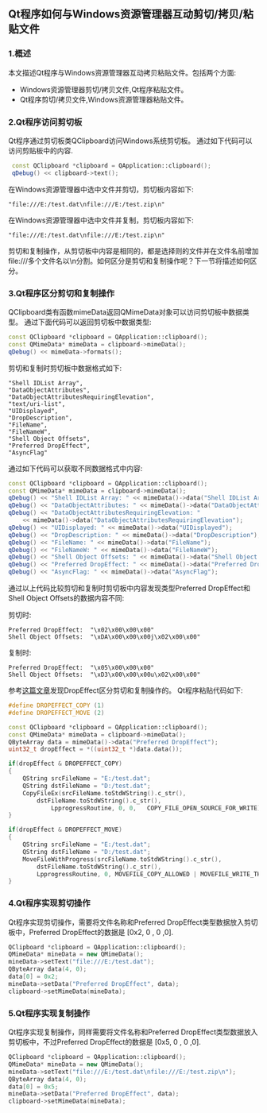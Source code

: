 ## Qt程序如何与Windows资源管理器互动剪切/拷贝/粘贴文件
### 1.概述
本文描述Qt程序与Windows资源管理器互动拷贝粘贴文件。包括两个方面:
* Windows资源管理器剪切/拷贝文件,Qt程序粘贴文件。
* Qt程序剪切/拷贝文件,Windows资源管理器粘贴文件。

### 2.Qt程序访问剪切板 
Qt程序通过剪切板类QClipboard访问Windows系统剪切板。
通过如下代码可以访问剪贴板中的内容.
```cpp
 const QClipboard *clipboard = QApplication::clipboard();
 qDebug() << clipboard->text();
```
在Windows资源管理器中选中文件并剪切，剪切板内容如下:
```
"file:///E:/test.dat\nfile:///E:/test.zip\n"
```
在Windows资源管理器中选中文件并复制，剪切板内容如下:
```
"file:///E:/test.dat\nfile:///E:/test.zip\n"
```

剪切和复制操作，从剪切板中内容是相同的，都是选择则的文件并在文件名前增加file:///多个文件名以\n分割。如何区分是剪切和复制操作呢？下一节将描述如何区分。
### 3.Qt程序区分剪切和复制操作
QClipboard类有函数mimeData返回QMimeData对象可以访问剪切板中数据类型。
通过下面代码可以返回剪切板中数据类型:
```CPP
const QClipboard *clipboard = QApplication::clipboard();
const QMimeData* mimeData = clipboard->mimeData();
qDebug() << mimeData->formats();
```
剪切和复制时剪切板中数据格式如下:
```
"Shell IDList Array", 
"DataObjectAttributes",
"DataObjectAttributesRequiringElevation", 
"text/uri-list", 
"UIDisplayed", 
"DropDescription", 
"FileName", 
"FileNameW", 
"Shell Object Offsets", 
"Preferred DropEffect", 
"AsyncFlag"
```
通过如下代码可以获取不同数据格式中内容:
```cpp
const QClipboard *clipboard = QApplication::clipboard();
const QMimeData* mimeData = clipboard->mimeData();
qDebug() << "Shell IDList Array: " << mimeData()->data("Shell IDList Array");
qDebug() << "DataObjectAttributes: " << mimeData()->data("DataObjectAttributes");
qDebug() << "DataObjectAttributesRequiringElevation: " 
    << mimeData()->data("DataObjectAttributesRequiringElevation");
qDebug() << "UIDisplayed: " << mimeData()->data("UIDisplayed");
qDebug() << "DropDescription: " << mimeData()->data("DropDescription");
qDebug() << "FileName: " << mimeData()->data("FileName");
qDebug() << "FileNameW: " << mimeData()->data("FileNameW");
qDebug() << "Shell Object Offsets: " << mimeData()->data("Shell Object Offsets");
qDebug() << "Preferred DropEffect: " << mimeData()->data("Preferred DropEffect");
qDebug() << "AsyncFlag: " << mimeData()->data("AsyncFlag");
```

通过以上代码比较剪切和复制时剪切板中内容发现类型Preferred DropEffect和Shell Object Offsets的数据内容不同:

剪切时:
```
Preferred DropEffect:  "\x02\x00\x00\x00"
Shell Object Offsets:  "\xDA\x00\x00\x00j\x02\x00\x00"
```

复制时:
```
Preferred DropEffect:  "\x05\x00\x00\x00"
Shell Object Offsets:  "\xD3\x00\x00\x00u\x02\x00\x00"
```
参考[这篇文章](http://www.taodudu.cc/news/show-1413348.html)发现DropEffect区分剪切和复制操作的。
Qt程序粘贴代码如下:
```cpp
#define DROPEFFECT_COPY (1)
#define DROPEFFECT_MOVE (2)

const QClipboard *clipboard = QApplication::clipboard();
const QMimeData* mimeData = clipboard->mimeData();
QByteArray data = mimeData()->data("Preferred DropEffect");
uint32_t dropEffect = *((uint32_t *)data.data());

if(dropEffect & DROPEFFECT_COPY)
{
    QString srcFileName = "E:/test.dat";
    QString dstFileName = "D:/test.dat";
    CopyFileEx(srcFileName.toStdWString().c_str(),
        dstFileName.toStdWString().c_str(),
            LpprogressRoutine, 0, 0,   COPY_FILE_OPEN_SOURCE_FOR_WRITE);
}

if(dropEffect & DROPEFFECT_MOVE)
{
    QString srcFileName = "E:/test.dat";
    QString dstFileName = "D:/test.dat";
    MoveFileWithProgress(srcFileName.toStdWString().c_str(),
        dstFileName.toStdWString().c_str(),
        LpprogressRoutine, 0, MOVEFILE_COPY_ALLOWED | MOVEFILE_WRITE_THROUGH);
}
```

### 4.Qt程序实现剪切操作

Qt程序实现剪切操作，需要将文件名称和Preferred DropEffect类型数据放入剪切板中，Preferred DropEffect的数据是 [0x2, 0 , 0 ,0].
```cpp
QClipboard *clipboard = QApplication::clipboard();
QMimeData* mineData = new QMimeData();
mineData->setText("file:///E:/test.dat");
QByteArray data(4, 0);
data[0] = 0x2;
mineData->setData("Preferred DropEffect", data);
clipboard->setMimeData(mineData);
```

### 5.Qt程序实现复制操作
Qt程序实现复制操作，同样需要将文件名称和Preferred DropEffect类型数据放入剪切板中，不过Preferred DropEffect的数据是 [0x5, 0 , 0 ,0].
```cpp
QClipboard *clipboard = QApplication::clipboard();
QMimeData* mineData = new QMimeData();
mineData->setText("file:///E:/test.dat\nfile:///E:/test.zip\n");
QByteArray data(4, 0);
data[0] = 0x5;
mineData->setData("Preferred DropEffect", data);
clipboard->setMimeData(mineData);
```